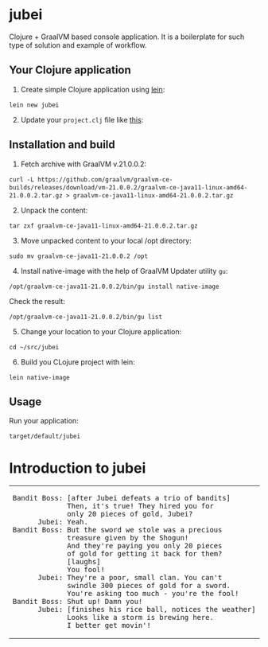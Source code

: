 # jubei

Clojure + GraalVM based console application.
It is a boilerplate for such type of solution and example of workflow.

## Your Clojure application

1. Create simple Clojure application using [lein](https://leiningen.org/):
```
lein new jubei
```
2. Update your ```project.clj``` file like [this](project.clj):

## Installation and build

1. Fetch archive with GraalVM v.21.0.0.2:
```
curl -L https://github.com/graalvm/graalvm-ce-builds/releases/download/vm-21.0.0.2/graalvm-ce-java11-linux-amd64-21.0.0.2.tar.gz > graalvm-ce-java11-linux-amd64-21.0.0.2.tar.gz
```

2. Unpack the content:
```
tar zxf graalvm-ce-java11-linux-amd64-21.0.0.2.tar.gz
```

3. Move unpacked content to your local /opt directory:
```
sudo mv graalvm-ce-java11-21.0.0.2 /opt
```

4. Install native-image with the help of GraalVM Updater utility ```gu```:
```
/opt/graalvm-ce-java11-21.0.0.2/bin/gu install native-image
```

Check the result:
```
/opt/graalvm-ce-java11-21.0.0.2/bin/gu list
```

5. Change your location to your Clojure application:
```
cd ~/src/jubei
```

6. Build you CLojure project with lein:
```
lein native-image
```

## Usage

Run your application:
```
target/default/jubei
```

# Introduction to jubei

<table style="border: 0px solid #fff;">
    <tr>
        <td>
<pre>
Bandit Boss: [after Jubei defeats a trio of bandits]
             Then, it's true! They hired you for 
             only 20 pieces of gold, Jubei?
      Jubei: Yeah.
Bandit Boss: But the sword we stole was a precious 
             treasure given by the Shogun! 
             And they're paying you only 20 pieces
             of gold for getting it back for them?
             [laughs]
             You fool!
      Jubei: They're a poor, small clan. You can't 
             swindle 300 pieces of gold for a sword. 
             You're asking too much - you're the fool!
Bandit Boss: Shut up! Damn you!
      Jubei: [finishes his rice ball, notices the weather]
             Looks like a storm is brewing here.
             I better get movin'!
</pre>
        </td>
    <td>
    <img src="doc/jubei.jpg">
    </td>
</tr>
</table>